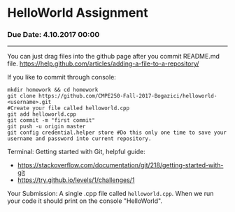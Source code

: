 # HelloWorld Assignment 
### Due Date: 4.10.2017 00:00

-----------

You can just drag files into the github page after you commit README.md file.
https://help.github.com/articles/adding-a-file-to-a-repository/

If you like to commit through console:

```
mkdir homework && cd homework
git clone https://github.com/CMPE250-Fall-2017-Bogazici/helloworld-<username>.git
#Create your file called helloworld.cpp
git add helloworld.cpp
git commit -m "first commit"
git push -u origin master	
git config credential.helper store #Do this only one time to save your username and password into current repository. 
```

Terminal: Getting started with Git, helpful guide: 
- https://stackoverflow.com/documentation/git/218/getting-started-with-git
- https://try.github.io/levels/1/challenges/1

Your Submission:
A single .cpp file called `helloworld.cpp`. When we run your code it should print on the console "HelloWorld".
